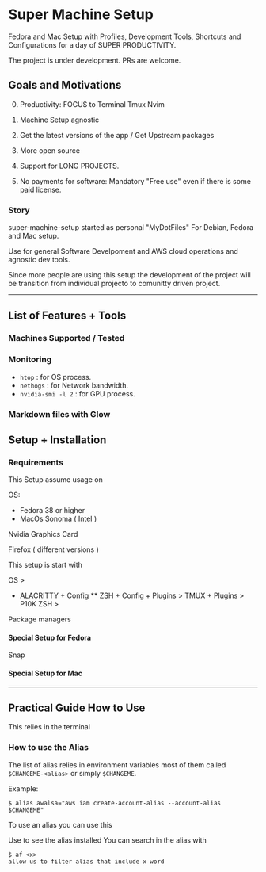 # Super Machine Setup

Fedora and Mac Setup with
Profiles, Development Tools, Shortcuts and Configurations
for a day of SUPER PRODUCTIVITY.

The project is under development.
PRs are welcome.

## Goals and Motivations

0. Productivity: FOCUS to Terminal Tmux Nvim

1. Machine Setup agnostic

2. Get the latest versions of the app /
Get Upstream packages

3. More open source

4. Support for LONG PROJECTS.

999. No payments for software: Mandatory "Free use"
even if there is some paid license.

### Story

super-machine-setup started as personal "MyDotFiles"
For Debian, Fedora and Mac setup.

Use for general Software Develpoment and
AWS cloud operations and agnostic dev tools.

Since more people are using this setup
the development of the project will be
transition from individual projecto to
comunitty driven project.

----

## List of Features + Tools


### Machines Supported / Tested


### Monitoring
* `htop` : for OS process.
* `nethogs` : for Network bandwidth.
* `nvidia-smi -l 2` : for GPU process.

### Markdown files with Glow


## Setup + Installation

### Requirements

This Setup assume usage on

OS:
* Fedora 38 or higher
* MacOs Sonoma ( Intel )

Nvidia Graphics Card

Firefox ( different versions )


This setup is start with 

OS >
* ALACRITTY + Config
** ZSH + Config + Plugins
        > TMUX + Plugins > P10K
ZSH > 

Package managers

#### Special Setup for Fedora

Snap

#### Special Setup for Mac

----

## Practical Guide How to Use

This relies in the terminal

### How to use the Alias

The list of alias relies in environment variables
most of them called `$CHANGEME-<alias>` or simply `$CHANGEME`.

Example:
```
$ alias awalsa="aws iam create-account-alias --account-alias $CHANGEME"

```


To use an alias you can use this

Use to see the alias installed
You can search in the alias with

    $ af <x>
    allow us to filter alias that include x word
